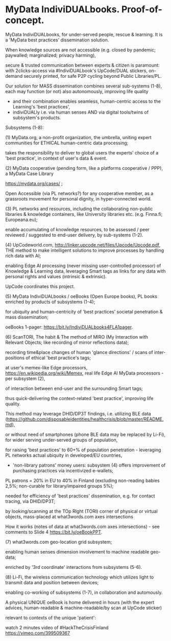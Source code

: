 # MyData IndiviDUALbooks. Proof-of-concept.
MyData IndiviDUALbooks, for under-served people, rescue &amp; learning. It is a 'MyData best practices' dissemination solution.

When knowledge sources are not accessible (e.g. closed by pandemic; paywalled; marginalized; privacy harming),

secure &amp; trusted communication between experts &amp; citizen is paramount: 
with 2clicks-access via #IndiviDUALbook's UpCode/DUAL stickers, on-demand securely printed, for safe P2P cycling beyond Public Libraries/PL.

Our solution for MASS dissemination combines several sub-systems (1-8), each may function (or not) also autonomously, 
improving life quality
- and their combination enables seamless, human-centric access to the Learning's 'best practices', 
- indiviDUALly i.e. via human senses AND via digital tools/twins of subsystem's products.

Subsystems (1-8):

(1) MyData.org, a non-profit organization, the umbrella, uniting expert communities for ETHICAL human-centric data processing;

takes the responsibility to deliver to global users the experts' choice of a 'best practice', in context of user's data & event.

(2) MyData cooperative (pending form, like a platforms cooperative / PPP), a MyData Case Library

https://mydata.org/cases/ ;

Open Accessible (via PL networks?) for any cooperative member, as a grassroots movement for personal dignity, in hyper-connected world.

(3) PL networks and resources, including the collaborating non-public libraries & knowledge containers, like University libraries etc. (e.g. Finna.fi; Europeana.eu);

enable accumulating of knowledge resources, to be assessed / peer reviewed / suggested to end-user delivery, by sub-systems (1-2).

(4) UpCodeworld.com, http://linker.upcode.net/files/Upcode/Upcode.pdf, THE method to make intelligent solutions to improve processes by handling rich data with AI;

enabling Edge AI processing (never missing user-controlled processor) of Knowledge & Learning data, 
leveraging Smart tags as links for any data with personal rights and values (intrinsic & extrinsic). 

UpCode coordinates this project.

(5) MyData IndiviDUALbooks / oeBooks (Open Europe books), PL books enriched by products of subsystems (1-4);

for ubiquity and human-centricity of 'best practices' societal penetration & mass dissemination;

oeBooks 1-pager: https://bit.ly/IndiviDUALbooks4FLA1pager.

(6) ScanTORI, The habit & The method of MIRO (My Interaction with Relevant Objects; like recording of mirror reflections data);

recording time&place changes of human 'glance directions' / scans of inter-positions of ethical 'best practice's tags;

at user's memex-like Edge processors, https://en.wikipedia.org/wiki/Memex, real life Edge AI MyData processors - per subsystem (2),

of interaction between end-user and the surrounding Smart tags;

thus quick-delivering the context-related 'best practice', improving life quality. 

This method may leverage DHID/DP3T findings, i.e. utilizing BLE data (https://github.com/disposableidentities/healthcrisis/blob/master/README.md),

or without need of smartphones (phone BLE data may be replaced by Li-Fi), for wider serving under-served groups of population, 

for raising 'best practices' to 60+% of population penetration - leveraging PL networks actual ubiquity in developed/EU countries, 

+ 'non-library patrons' money users: subsystem (4) offers improvement of purchasing practices via incentivized e-wallets;

PL patrons = 20% in EU to 40% in Finland (excluding non-reading babies 2,5%; non-curable for library/impaired groups 5%);

needed for efficiency of 'best practices' dissemination, e.g. for contact tracing, via DHID/DP3T;

by looking/scanning at the TOp RIght (TORI) corner of physical or virtual objects, mass-placed at what3words.com axes intersections

How it works (notes of data at what3words.com axes intersections) - see comments to Slide 4 https://bit.ly/oeBookPPT.

(7) what3words.com geo-location grid subsystem;

enabling human senses dimension involvement to machine readable geo-data;

enriched by '3rd coordinate' interactions from subsystems (5-6).

(8) Li-Fi, the wireless communication technology which utilizes light to transmit data and position between devices;

enabling co-working of subsystems (1-7), in collaboration and automously.


A physical UNIQUE oeBook is home delivered in hours (with the expert advices, human-readable & machine-readable/by scan at UpCode sticker)

relevant to contexts of the unique 'patient':

watch 2 minutes video of #HackTheCrisisFinland https://vimeo.com/399509367
